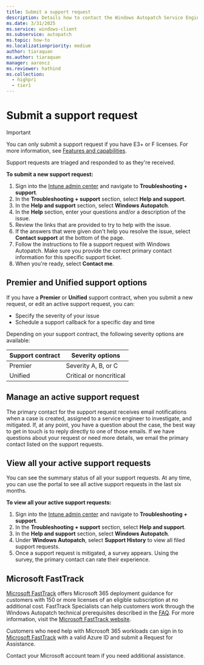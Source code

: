 ```yaml
---
title: Submit a support request
description: Details how to contact the Windows Autopatch Service Engineering Team and submit support requests
ms.date: 3/31/2025
ms.service: windows-client
ms.subservice: autopatch
ms.topic: how-to
ms.localizationpriority: medium
author: tiaraquan
ms.author: tiaraquan
manager: aaroncz
ms.reviewer: hathind
ms.collection:
  - highpri
  - tier1
---
```


# Submit a support request

> [!IMPORTANT]
> You can only submit a support request if you have E3+ or F licenses. For more information, see [Features and capabilities](../overview/windows-autopatch-overview.md#features-and-capabilities).

Support requests are triaged and responded to as they're received.

**To submit a new support request:**

1. Sign into the [Intune admin center](https://go.microsoft.com/fwlink/?linkid=2109431) and navigate to **Troubleshooting + support**.
1. In the **Troubleshooting + support** section, select **Help and support**.
1. In the **Help and support** section, select **Windows Autopatch**.
1. In the **Help** section, enter your questions and/or a description of the issue.
1. Review the links that are provided to try to help with the issue.
1. If the answers that were given don't help you resolve the issue, select **Contact support** at the bottom of the page.
1. Follow the instructions to file a support request with Windows Autopatch. Make sure you provide the correct primary contact information for this specific support ticket.  
1. When you're ready, select **Contact me**.

## Premier and Unified support options

If you have a **Premier** or **Unified** support contract, when you submit a new request, or edit an active support request, you can:

- Specify the severity of your issue
- Schedule a support callback for a specific day and time

Depending on your support contract, the following severity options are available:

| Support contract | Severity options |
| ----- | ----- |
| Premier | Severity A, B, or C |
| Unified | Critical or noncritical |

## Manage an active support request

The primary contact for the support request receives email notifications when a case is created, assigned to a service engineer to investigate, and mitigated. If, at any point, you have a question about the case, the best way to get in touch is to reply directly to one of those emails. If we have questions about your request or need more details, we email the primary contact listed on the support requests.

## View all your active support requests

You can see the summary status of all your support requests. At any time, you can use the portal to see all active support requests in the last six months.

**To view all your active support requests:**

1. Sign into the [Intune admin center](https://go.microsoft.com/fwlink/?linkid=2109431) and navigate to **Troubleshooting + support**.
1. In the **Troubleshooting + support** section, select **Help and support**.
1. In the **Help and support** section, select **Windows Autopatch**.
1. Under **Windows Autopatch**, select **Support History** to view all filed support requests.
1. Once a support request is mitigated, a survey appears. Using the survey, the primary contact can rate their experience.

## Microsoft FastTrack

[Microsoft FastTrack](https://www.microsoft.com/fasttrack) offers Microsoft 365 deployment guidance for customers with 150 or more licenses of an eligible subscription at no additional cost. FastTrack Specialists can help customers work through the Windows Autopatch technical prerequisites described in the [FAQ](../overview/windows-autopatch-faq.yml). For more information, visit the [Microsoft FastTrack website](https://www.microsoft.com/fasttrack?rtc=1).

Customers who need help with Microsoft 365 workloads can sign in to [Microsoft FastTrack](https://fasttrack.microsoft.com/) with a valid Azure ID and submit a Request for Assistance.

Contact your Microsoft account team if you need additional assistance.

